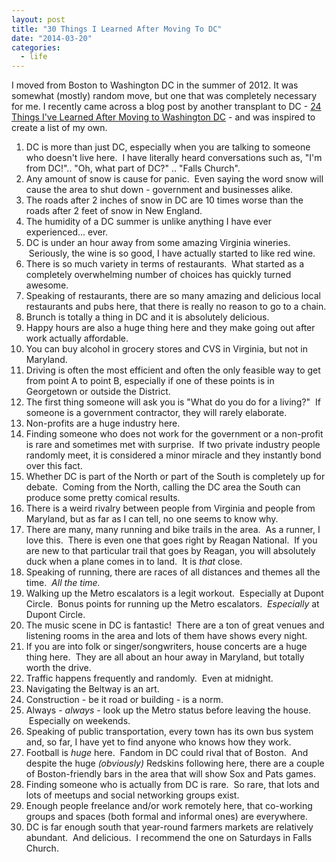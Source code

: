 ```yaml
---
layout: post
title: "30 Things I Learned After Moving To DC"
date: "2014-03-20"
categories:
  - life
---
```


I moved from Boston to Washington DC in the summer of 2012. It was somewhat (mostly) random move, but one that was completely necessary for me. I recently came across a blog post by another transplant to DC - [24 Things I've Learned After Moving to Washington DC](http://thoughtcatalog.com/brett-nolan/2014/03/24-things-ive-learned-after-moving-to-washington-dc/) - and was inspired to create a list of my own.

1. DC is more than just DC, especially when you are talking to someone who doesn't live here.  I have literally heard conversations such as, "I'm from DC!".. "Oh, what part of DC?" .. "Falls Church".
1. Any amount of snow is cause for panic.  Even saying the word snow will cause the area to shut down - government and businesses alike.
1. The roads after 2 inches of snow in DC are 10 times worse than the roads after 2 feet of snow in New England.
1. The humidity of a DC summer is unlike anything I have ever experienced... ever.
1. DC is under an hour away from some amazing Virginia wineries.  Seriously, the wine is so good, I have actually started to like red wine.
1. There is so much variety in terms of restaurants.  What started as a completely overwhelming number of choices has quickly turned awesome.
1. Speaking of restaurants, there are so many amazing and delicious local restaurants and pubs here, that there is really no reason to go to a chain.
1. Brunch is totally a thing in DC and it is absolutely delicious.
1. Happy hours are also a huge thing here and they make going out after work actually affordable.
1. You can buy alcohol in grocery stores and CVS in Virginia, but not in Maryland.
1. Driving is often the most efficient and often the only feasible way to get from point A to point B, especially if one of these points is in Georgetown or outside the District.
1. The first thing someone will ask you is "What do you do for a living?"  If someone is a government contractor, they will rarely elaborate.
1. Non-profits are a huge industry here.
1. Finding someone who does not work for the government or a non-profit is rare and sometimes met with surprise.  If two private industry people randomly meet, it is considered a minor miracle and they instantly bond over this fact.
1. Whether DC is part of the North or part of the South is completely up for debate.  Coming from the North, calling the DC area the South can produce some pretty comical results.
1. There is a weird rivalry between people from Virginia and people from Maryland, but as far as I can tell, no one seems to know why.
1. There are many, many running and bike trails in the area.  As a runner, I love this.  There is even one that goes right by Reagan National.  If you are new to that particular trail that goes by Reagan, you will absolutely duck when a plane comes in to land.  It is _that_ close.
1. Speaking of running, there are races of all distances and themes all the time.  _All the time._
1. Walking up the Metro escalators is a legit workout.  Especially at Dupont Circle.  Bonus points for running up the Metro escalators.  _Especially_ at Dupont Circle.
1. The music scene in DC is fantastic!  There are a ton of great venues and listening rooms in the area and lots of them have shows every night.
1. If you are into folk or singer/songwriters, house concerts are a huge thing here.  They are all about an hour away in Maryland, but totally worth the drive.
1. Traffic happens frequently and randomly.  Even at midnight.
1. Navigating the Beltway is an art.
1. Construction - be it road or building - is a norm.
1. Always - _always_ - look up the Metro status before leaving the house.  Especially on weekends.
1. Speaking of public transportation, every town has its own bus system and, so far, I have yet to find anyone who knows how they work.
1. Football is _huge_ here.  Fandom in DC could rival that of Boston.  And despite the huge _(obviously)_ Redskins following here, there are a couple of Boston-friendly bars in the area that will show Sox and Pats games.
1. Finding someone who is actually from DC is rare.  So rare, that lots and lots of meetups and social networking groups exist.
1. Enough people freelance and/or work remotely here, that co-working groups and spaces (both formal and informal ones) are everywhere.
1. DC is far enough south that year-round farmers markets are relatively abundant.  And delicious.  I recommend the one on Saturdays in Falls Church.
